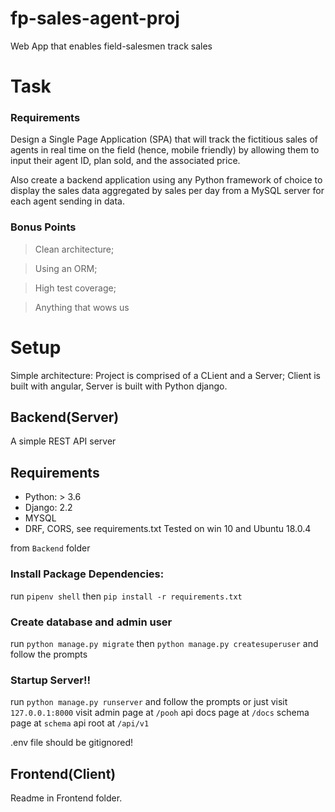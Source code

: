 # fp-sales-agent-proj
Web App that enables field-salesmen track sales

# Task
### Requirements
Design a Single Page Application (SPA) that will track the fictitious sales of agents in real time on
the field (hence, mobile friendly) by allowing them to input their agent ID, plan sold, and the
associated price.

Also create a backend application using any Python framework of choice to display the sales data
aggregated by sales per day from a MySQL server for each agent sending in data.

### Bonus Points
> Clean architecture;

> Using an ORM;

> High test coverage;

> Anything that wows us

# Setup
Simple architecture:
Project is comprised of a CLient and a Server; Client is built with angular, Server is built with Python django.

## Backend(Server)
A simple REST API server

Requirements
------------
* Python: > 3.6
* Django: 2.2
* MYSQL 
* DRF, CORS, see requirements.txt
Tested on win 10 and Ubuntu 18.0.4

from `Backend` folder
### Install Package Dependencies:
run `pipenv shell`
then `pip install -r requirements.txt`
### Create database and admin user
run `python manage.py migrate`
then `python manage.py createsuperuser` and follow the prompts
### Startup Server!!
run `python manage.py runserver` and follow the prompts
or just visit `127.0.0.1:8000`
visit admin page at `/pooh`
api docs page at `/docs`
schema page at `schema`
api root at `/api/v1`


.env file should be gitignored!

## Frontend(Client)
Readme in Frontend folder.
